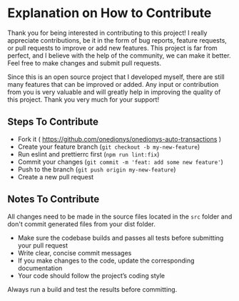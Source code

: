 # Explanation on How to Contribute

Thank you for being interested in contributing to this project! I really appreciate contributions, be it in the form of bug reports, feature requests, or pull requests to improve or add new features. This project is far from perfect, and I believe with the help of the community, we can make it better. Feel free to make changes and submit pull requests.

Since this is an open source project that I developed myself, there are still many features that can be improved or added. Any input or contribution from you is very valuable and will greatly help in improving the quality of this project. Thank you very much for your support!

## Steps To Contribute

- Fork it ( https://github.com/onedionys/onedionys-auto-transactions )
- Create your feature branch (`git checkout -b my-new-feature`)
- Run eslint and prettierrc first (`npm run lint:fix`)
- Commit your changes (`git commit -m 'feat: add some new feature'`)
- Push to the branch (`git push origin my-new-feature`)
- Create a new pull request

## Notes To Contribute

All changes need to be made in the source files located in the `src` folder and don't commit generated files from your dist folder.

- Make sure the codebase builds and passes all tests before submitting your pull request
- Write clear, concise commit messages
- If you make changes to the code, update the corresponding documentation
- Your code should follow the project’s coding style

Always run a build and test the results before committing.
